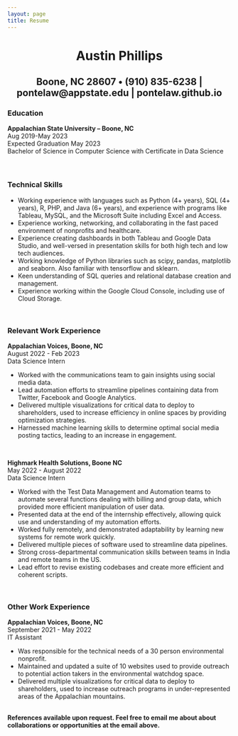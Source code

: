 ```yaml
---
layout: page
title: Resume
---
```


<h1 align = center>Austin Phillips</h1>
<h2 align = center>Boone, NC 28607 • (910) 835-6238 | pontelaw@appstate.edu | pontelaw.github.io</h2>
<h3>Education</h3>
  <b>Appalachian State University – Boone, NC</b>
  <br>
  Aug  2019-May 2023
  <br>
  Expected Graduation May 2023
  <br>
  Bachelor of Science in Computer Science with Certificate in Data Science
  <br><br><br>
 <h3>Technical Skills</h3>
  <ul>
   <li>Working experience with languages such as Python (4+ years), SQL (4+ years), R, PHP, and Java (6+ years), and experience with programs like Tableau, MySQL, and the Microsoft Suite including Excel and Access.</li>
   <li>Experience working, networking, and collaborating in the fast paced environment of nonprofits and healthcare.</li>
   <li>Experience creating dashboards in both Tableau and Google Data Studio, and well-versed in presentation skills for both high tech and low tech audiences.</li>
   <li>Working knowledge of Python libraries such as scipy, pandas, matplotlib and seaborn. Also familiar with tensorflow and sklearn.</li>
   <li>Keen understanding of SQL queries and relational database creation and management.</li>
   <li>Experience working within the Google Cloud Console, including use of Cloud Storage.</li>
  </ul>
<br>
<h3>Relevant Work Experience</h3>
  <b>Appalachian Voices, Boone, NC</b>
  <br>
  August 2022 - Feb 2023
  <br>
  Data Science Intern
    <ul>
      <li>Worked with the communications team to gain insights using social media data.</li>
      <li>Lead automation efforts to streamline pipelines containing data from Twitter, Facebook and Google Analytics.</li>
      <li>Delivered multiple visualizations for critical data to deploy to shareholders, used to increase efficiency in online spaces by providing optimization strategies.</li>
      <li>Harnessed machine learning skills to determine optimal social media posting tactics, leading to an increase in engagement.</li>
    </ul>
   <br>

  <b>Highmark Health Solutions, Boone NC</b>
  <br>
  May 2022 - August 2022
  <br>
  Data Science Intern
  <br>
    <ul>
      <li>Worked with the Test Data Management and Automation teams to automate several functions dealing with billing and group data, which provided more efficient manipulation of user data. </li>
      <li>Presented data at the end of the internship effectively, allowing quick use and understanding of my automation efforts.</li>
      <li>Worked fully remotely, and demonstrated adaptability by learning new systems for remote work quickly.</li>
      <li>Delivered multiple pieces of software used to streamline data pipelines.</li>
      <li>Strong cross-departmental communication skills between teams in India and remote teams in the US.</li>
      <li>Lead effort to revise existing codebases and create more efficient and coherent scripts.</li>
    </ul>
  <br>
<h3>Other Work Experience</h3> 
  <b>Appalachian Voices, Boone, NC</b>
  <br>
  September 2021 - May 2022
  <br>
  IT Assistant
  <br>
    <ul>
      <li>Was responsible for the technical needs of a 30 person environmental nonprofit.</li>
      <li>Maintained and updated a suite of 10 websites used to provide outreach to potential action takers in the environmental watchdog space.</li>
      <li>Delivered multiple visualizations for critical data to deploy to shareholders, used to increase outreach programs in under-represented areas of the Appalachian mountains.</li>
    </ul>
  <br>
  <b>References available upon request. Feel free to email me about about collaborations or opportunities at the email above.</b>
